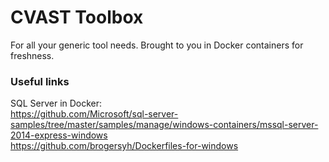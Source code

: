 # CVAST Toolbox #

For all your generic tool needs. Brought to you in Docker containers for freshness. 


### Useful links ###

SQL Server in Docker:  
https://github.com/Microsoft/sql-server-samples/tree/master/samples/manage/windows-containers/mssql-server-2014-express-windows  
https://github.com/brogersyh/Dockerfiles-for-windows